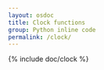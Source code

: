 ```yaml
---
layout: osdoc
title: Clock functions
group: Python inline code
permalink: /clock/
---
```


{% include doc/clock %}
